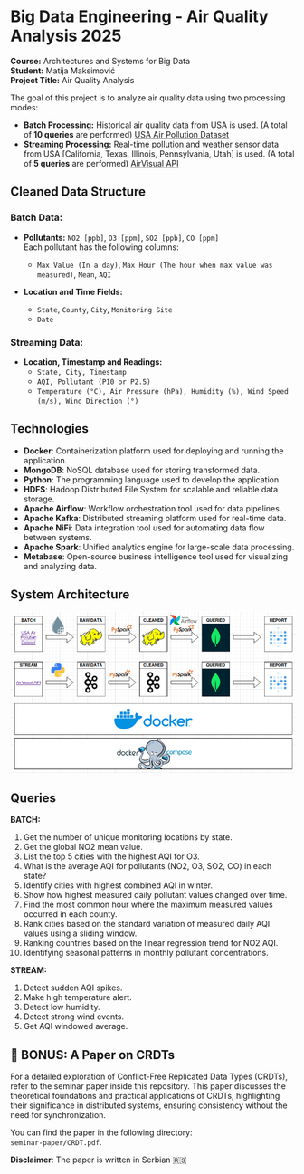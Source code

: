 # Big Data Engineering - Air Quality Analysis 2025

**Course:** Architectures and Systems for Big Data  
**Student:** Matija Maksimović  
**Project Title:** Air Quality Analysis  

The goal of this project is to analyze air quality data using two processing modes:
- **Batch Processing:** Historical air quality data from USA is used. (A total of **10 queries** are performed)
  [USA Air Pollution Dataset](https://www.kaggle.com/datasets/mexwell/us-air-pollution)
- **Streaming Processing:**  Real-time pollution and weather sensor data from USA [California, Texas, Illinois, Pennsylvania, Utah] is used. (A total of **5 queries** are performed)
  [AirVisual API](https://api-docs.iqair.com/#get-started)

## Cleaned Data Structure

### Batch Data:

- **Pollutants:** `NO2 [ppb]`, `O3 [ppm]`, `SO2 [ppb]`, `CO [ppm]`  
  Each pollutant has the following columns:
  - `Max Value (In a day)`, `Max Hour (The hour when max value was measured)`, `Mean`, `AQI`

- **Location and Time Fields:**
  - `State`, `County`, `City`, `Monitoring Site`
  - `Date`

### Streaming Data:

- **Location, Timestamp and Readings:**
  - `State, City, Timestamp`
  - `AQI, Pollutant (P10 or P2.5)`
  - `Temperature (°C), Air Pressure (hPa), Humidity (%), Wind Speed (m/s), Wind Direction (°)`
                 
## Technologies

- **Docker**: Containerization platform used for deploying and running the application.  
- **MongoDB**: NoSQL database used for storing transformed data.  
- **Python**: The programming language used to develop the application.  
- **HDFS**: Hadoop Distributed File System for scalable and reliable data storage.  
- **Apache Airflow**: Workflow orchestration tool used for data pipelines.  
- **Apache Kafka**: Distributed streaming platform used for real-time data.  
- **Apache NiFi**: Data integration tool used for automating data flow between systems.  
- **Apache Spark**: Unified analytics engine for large-scale data processing.
- **Metabase**: Open-source business intelligence tool used for visualizing and analyzing data.

## System Architecture
![System Architecture](diagram.png)
## Queries

**BATCH:**

1. Get the number of unique monitoring locations by state.
2. Get the global NO2 mean value.
3. List the top 5 cities with the highest AQI for O3.
4. What is the average AQI for pollutants (NO2, O3, SO2, CO) in each state?
5. Identify cities with highest combined AQI in winter.
6. Show how highest measured daily pollutant values changed over time.
7. Find the most common hour where the maximum measured values occurred in each county.
8. Rank cities based on the standard variation of measured daily AQI values using a sliding window.
9. Ranking countries based on the linear regression trend for NO2 AQI.
10. Identifying seasonal patterns in monthly pollutant concentrations.

**STREAM:**

1. Detect sudden AQI spikes.
2. Make high temperature alert.
3. Detect low humidity.
4. Detect strong wind events.
5. Get AQI windowed average.

## 📝 BONUS: A Paper on CRDTs
For a detailed exploration of Conflict-Free Replicated Data Types (CRDTs), refer to the seminar paper inside this repository. This paper discusses the theoretical foundations and practical applications of CRDTs, highlighting their significance in distributed systems, ensuring consistency without the need for synchronization.

You can find the paper in the following directory:  
`seminar-paper/CRDT.pdf`.

**Disclaimer**: The paper is written in Serbian 🇷🇸




